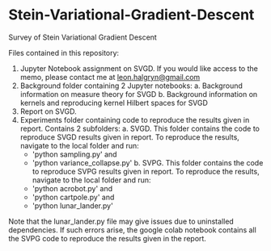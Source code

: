 # Stein-Variational-Gradient-Descent

Survey of Stein Variational Gradient Descent 

Files contained in this repository:

1. Jupyter Notebook assignment on SVGD. If you would like access to the memo, please contact me at leon.halgryn@gmail.com
2. Background folder containing 2 Jupyter notebooks:
   a. Background information on measure theory for SVGD
   b. Background information on kernels and reproducing kernel Hilbert spaces for SVGD
3. Report on SVGD.   
4. Experiments folder containing code to reproduce the results given in report. Contains 2 subfolders:
   a. SVGD. This folder contains the code to reproduce SVGD results given in report. To reproduce the results, navigate to the local folder and run:
     - 'python sampling.py' and
     - 'python variance_collapse.py'
   b. SVPG. This folder contains the code to reproduce SVPG results given in report. To reproduce the results, navigate to the local folder and run:
      - 'python acrobot.py' and
      - 'python cartpole.py' and
      - 'python lunar_lander.py'

Note that the lunar_lander.py file may give issues due to uninstalled dependencies. If such errors arise, the google colab notebook contains all the SVPG code to reproduce the results given in the report.
